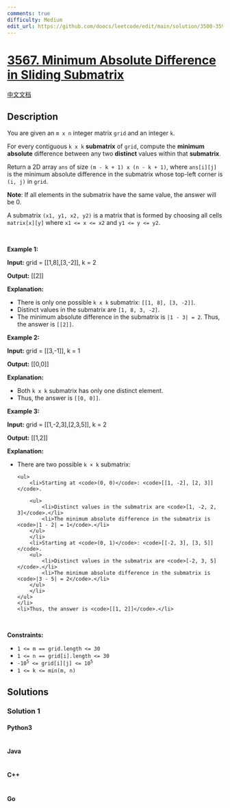 ```yaml
---
comments: true
difficulty: Medium
edit_url: https://github.com/doocs/leetcode/edit/main/solution/3500-3599/3567.Minimum%20Absolute%20Difference%20in%20Sliding%20Submatrix/README_EN.md
---
```


<!-- problem:start -->

# [3567. Minimum Absolute Difference in Sliding Submatrix](https://leetcode.com/problems/minimum-absolute-difference-in-sliding-submatrix)

[中文文档](/solution/3500-3599/3567.Minimum%20Absolute%20Difference%20in%20Sliding%20Submatrix/README.md)

## Description

<!-- description:start -->

<p>You are given an <code>m x n</code> integer matrix <code>grid</code> and an integer <code>k</code>.</p>

<p>For every contiguous <code>k x k</code> <strong>submatrix</strong> of <code>grid</code>, compute the <strong>minimum absolute</strong> difference between any two <strong>distinct</strong> values within that <strong>submatrix</strong>.</p>

<p>Return a 2D array <code>ans</code> of size <code>(m - k + 1) x (n - k + 1)</code>, where <code>ans[i][j]</code> is the minimum absolute difference in the submatrix whose top-left corner is <code>(i, j)</code> in <code>grid</code>.</p>

<p><strong>Note</strong>: If all elements in the submatrix have the same value, the answer will be 0.</p>
A submatrix <code>(x1, y1, x2, y2)</code> is a matrix that is formed by choosing all cells <code>matrix[x][y]</code> where <code>x1 &lt;= x &lt;= x2</code> and <code>y1 &lt;= y &lt;= y2</code>.
<p>&nbsp;</p>
<p><strong class="example">Example 1:</strong></p>

<div class="example-block">
<p><strong>Input:</strong> <span class="example-io">grid = [[1,8],[3,-2]], k = 2</span></p>

<p><strong>Output:</strong> <span class="example-io">[[2]]</span></p>

<p><strong>Explanation:</strong></p>

<ul>
	<li>There is only one possible <code>k x k</code> submatrix: <code><span class="example-io">[[1, 8], [3, -2]]</span></code><span class="example-io">.</span></li>
	<li>Distinct values in the submatrix are<span class="example-io"> <code>[1, 8, 3, -2]</code>.</span></li>
	<li>The minimum absolute difference in the submatrix is <code>|1 - 3| = 2</code>. Thus, the answer is <code>[[2]]</code>.</li>
</ul>
</div>

<p><strong class="example">Example 2:</strong></p>

<div class="example-block">
<p><strong>Input:</strong> <span class="example-io">grid = [[3,-1]], k = 1</span></p>

<p><strong>Output:</strong> <span class="example-io">[[0,0]]</span></p>

<p><strong>Explanation:</strong></p>

<ul>
	<li>Both <code>k x k</code> submatrix has only one distinct element.</li>
	<li>Thus, the answer is <code>[[0, 0]]</code>.</li>
</ul>
</div>

<p><strong class="example">Example 3:</strong></p>

<div class="example-block">
<p><strong>Input:</strong> <span class="example-io">grid = [[1,-2,3],[2,3,5]], k = 2</span></p>

<p><strong>Output:</strong> <span class="example-io">[[1,2]]</span></p>

<p><strong>Explanation:</strong></p>

<ul>
	<li>There are two possible <code>k &times; k</code> submatrix:

    <ul>
    	<li>Starting at <code>(0, 0)</code>: <code>[[1, -2], [2, 3]]</code>.

    	<ul>
    		<li>Distinct values in the submatrix are <code>[1, -2, 2, 3]</code>.</li>
    		<li>The minimum absolute difference in the submatrix is <code>|1 - 2| = 1</code>.</li>
    	</ul>
    	</li>
    	<li>Starting at <code>(0, 1)</code>: <code>[[-2, 3], [3, 5]]</code>.
    	<ul>
    		<li>Distinct values in the submatrix are <code>[-2, 3, 5]</code>.</li>
    		<li>The minimum absolute difference in the submatrix is <code>|3 - 5| = 2</code>.</li>
    	</ul>
    	</li>
    </ul>
    </li>
    <li>Thus, the answer is <code>[[1, 2]]</code>.</li>

</ul>
</div>

<p>&nbsp;</p>
<p><strong>Constraints:</strong></p>

<ul>
	<li><code>1 &lt;= m == grid.length &lt;= 30</code></li>
	<li><code>1 &lt;= n == grid[i].length &lt;= 30</code></li>
	<li><code>-10<sup>5</sup> &lt;= grid[i][j] &lt;= 10<sup>5</sup></code></li>
	<li><code>1 &lt;= k &lt;= min(m, n)</code></li>
</ul>

<!-- description:end -->

## Solutions

<!-- solution:start -->

### Solution 1

<!-- tabs:start -->

#### Python3

```python

```

#### Java

```java

```

#### C++

```cpp

```

#### Go

```go

```

<!-- tabs:end -->

<!-- solution:end -->

<!-- problem:end -->
